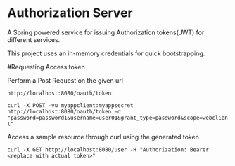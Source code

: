 # Authorization Server 

A Spring powered service for issuing Authorization tokens(JWT) for different services. 

This project uses an in-memory credentials for quick bootstrapping. 

#Requesting Access token 


Perform a Post Request on the given url

```http://localhost:8080/oauth/token```

```curl -X POST -vu myappclient:myappsecret http://localhost:8080/oauth/token -d "password=password1&username=user01&grant_type=password&scope=webclient"```

Access a sample resource through curl using the generated token 


```curl -X GET http://localhost:8080/user -H "Authorization: Bearer <replace with actual token>"```
